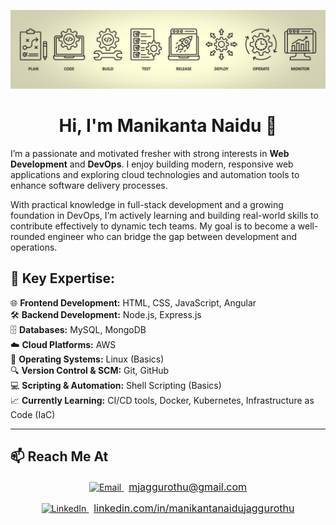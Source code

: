 <p align="center">
  <img src="https://github.com/Manikantanaidu1729/Manikantanaidu1729/blob/main/Linkedin%20Cover%20Image.jpeg" alt="Manikanta Naidu Banner" />
</p>

<h1 align="center">Hi, I'm Manikanta Naidu 👋</h1>

I’m a passionate and motivated fresher with strong interests in **Web Development** and **DevOps**. I enjoy building modern, responsive web applications and exploring cloud technologies and automation tools to enhance software delivery processes.

With practical knowledge in full-stack development and a growing foundation in DevOps, I’m actively learning and building real-world skills to contribute effectively to dynamic tech teams. My goal is to become a well-rounded engineer who can bridge the gap between development and operations.

## 🚀 Key Expertise:
🌐 **Frontend Development:** HTML, CSS, JavaScript, Angular  
🛠️ **Backend Development:** Node.js, Express.js  
🗄️ **Databases:** MySQL, MongoDB  
☁️ **Cloud Platforms:** AWS  
🐧 **Operating Systems:** Linux (Basics)  
🔍 **Version Control & SCM:** Git, GitHub  
💻 **Scripting & Automation:** Shell Scripting (Basics)  
📈 **Currently Learning:** CI/CD tools, Docker, Kubernetes, Infrastructure as Code (IaC)

---

## 📫 Reach Me At

<p align="center">
  <a href="mailto:mjaggurothu@gmail.com">
    <img src="https://img.icons8.com/fluency/28/gmail-new.png" alt="Email" />
    <span style="font-size:16px; margin-left:8px;">mjaggurothu@gmail.com</span>
  </a>
</p>

<p align="center">
  <a href="https://www.linkedin.com/in/manikantanaidujaggurothu" target="_blank">
    <img src="https://img.icons8.com/color/28/linkedin.png" alt="LinkedIn" />
    <span style="font-size:16px; margin-left:8px;">linkedin.com/in/manikantanaidujaggurothu</span>
  </a>
</p>

